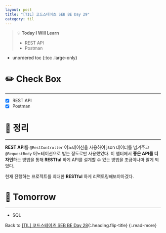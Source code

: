 ```yaml
---
layout: post
title: "[TIL] 코드스테이츠 SEB BE Day 29"
category: til
---
```

> 💡 **Today I Will Learn**
>
> * REST API
> * Postman

* unordered toc
{:toc .large-only}

# ✏️ Check Box
***

* [x] <label>REST API</label>
* [x] <label>Postman</label>

# 📌 정리
***

**REST API**를 `@RestController` 어노테이션을 사용하여 json 데이터를 넘겨주고 `@RequestBody` 어노테이션으로 받는 정도로만 사용했었다. 이 챕터에서 **좋은 API를 디자인**하는 방법을 통해 **RESTful** 하게 API를 설계할 수 있는 방법을 조금이나마 알게 되었다.

현재 진행하는 프로젝트를 최대한 **RESTful** 하게 리팩토링해보야아겠다.

# 🎯 Tomorrow
***

* SQL

Back to [[TIL] 코드스테이츠 SEB BE Day 28](220607-til){:.heading.flip-title}
{:.read-more}